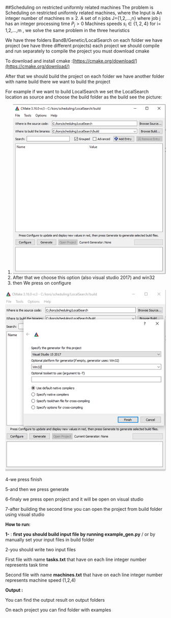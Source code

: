 ##Scheduling on restricted uniformly related machines
The problem is Scheduling on restricted uniformly related machines, where the Input is An integer number of machines m $\geq$ 2. A set of n jobs J=\{1,2,...,n\} 
where job j has an integer processing time  $P_j > 0$ Machines speeds $s_i \in \{1,2,4\}$  for i= 1,2,...,m , we solve the same problem in the three heuristics

We have three folders BandB/Genetic/LocalSearch on each folder we have project (we have three different projects) each project we should compile and run separately to compile the project you must download cmake

To download and install cmake :[https://cmake.org/download/](https://cmake.org/download/)

After that we should build the project on each folder we have another folder with name build there we want to build the project

For example if we want to build LocalSearch we set the LocalSearch location as source and choose the build folder as the build see the picture:

1. ![](https://raw.githubusercontent.com/ebraheemk/imges/master/pp1.PNG)
2. After that we choose this option (also visual studio 2017) and win32
3. then We press on configure

![](https://raw.githubusercontent.com/ebraheemk/imges/master/pp2.PNG)

4-we press finish

5-and then we press generate

6-finaly we press open project and it will be open on visual studio

7-after building the second time you can open the project from build folder using visual studio

**How to run:**

**1-** : **first you should build input file by running example\_gen.py** / or by manually set your input files in build folder

2-you should write two input files

First file with name **tasks.txt** that have on each line integer number represents task time

Second file with name **machines.txt** that have on each line integer number represents machine speed (1,2,4)

**Output :**

You can find the output result on output folders

On each project you can find folder with examples
